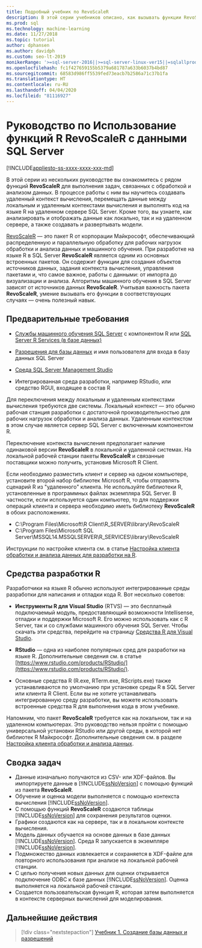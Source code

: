 ```yaml
---
title: Подробный учебник по RevoScaleR
description: В этой серии учебников описано, как вызывать функции RevoScaleR с помощью интеграции службы машинного обучения SQL Server со средой R.
ms.prod: sql
ms.technology: machine-learning
ms.date: 11/27/2018
ms.topic: tutorial
author: dphansen
ms.author: davidph
ms.custom: seo-lt-2019
monikerRange: '>=sql-server-2016||>=sql-server-linux-ver15||=sqlallproducts-allversions'
ms.openlocfilehash: fc1f427659155b5379a681787a633b6037b4bd87
ms.sourcegitcommit: 68583d986ff5539fed73eacb7b2586a71c37b1fa
ms.translationtype: HT
ms.contentlocale: ru-RU
ms.lasthandoff: 04/04/2020
ms.locfileid: "81116927"
---
```

# <a name="tutorial-use-revoscaler-r-functions-with-sql-server-data"></a>Руководство по Использование функций R RevoScaleR с данными SQL Server
[!INCLUDE[appliesto-ss-xxxx-xxxx-xxx-md](../../includes/appliesto-ss-xxxx-xxxx-xxx-md.md)]

В этой серии из нескольких  руководстве вы ознакомитесь с рядом функций **RevoScaleR** для выполнения задач, связанных с обработкой и анализом данных. В процессе работы с ним вы научитесь создавать удаленный контекст вычисления, перемещать данные между локальным и удаленным контекстами вычисления и выполнять код на языке R на удаленном сервере SQL Server. Кроме того, вы узнаете, как анализировать и отображать данные как локально, так и на удаленном сервере, а также создавать и развертывать модели.

[RevoScaleR](https://docs.microsoft.com/machine-learning-server/r-reference/revoscaler/revoscaler) — это пакет R от корпорации Майкрософт, обеспечивающий распределенную и параллельную обработку для рабочих нагрузок обработки и анализа данных и машинного обучения. При разработке на языке R в SQL Server **RevoScaleR** является одним из основных встроенных пакетов. Он содержит функции для создания объектов источников данных, задания контекста вычисления, управления пакетами и, что самое важное, работы с данными: от импорта до визуализации и анализа. Алгоритмы машинного обучения в SQL Server зависят от источников данных **RevoScaleR**. Учитывая важность пакета **RevoScaleR**, умение вызывать его функции в соответствующих случаях — очень полезный навык. 

## <a name="prerequisites"></a>Предварительные требования

+ [Службы машинного обучения SQL Server](../install/sql-machine-learning-services-windows-install.md) с компонентом R или [SQL Server R Services (в базе данных)](../install/sql-r-services-windows-install.md)
  
+ [Разрешения для базы данных](../security/user-permission.md) и имя пользователя для входа в базу данных SQL Server

+ [Среда SQL Server Management Studio](https://docs.microsoft.com/sql/ssms/download-sql-server-management-studio-ssms)

+ Интегрированная среда разработки, например RStudio, или средство RGUI, входящее в состав R

Для переключения между локальным и удаленным контекстами вычисления требуются две системы. Локальный контекст — это обычно рабочая станция разработки с достаточной производительностью для рабочих нагрузок обработки и анализа данных. Удаленным контекстом в этом случае является сервер SQL Server с включенным компонентом R. 

Переключение контекста вычисления предполагает наличие одинаковой версии **RevoScaleR** в локальной и удаленной системах. На локальной рабочей станции пакеты **RevoScaleR** и связанные поставщики можно получить, установив Microsoft R Client.

Если необходимо разместить клиент и сервер на одном компьютере, установите второй набор библиотек Microsoft R, чтобы отправлять сценарий R из "удаленного" клиента. Не используйте библиотеки R, установленные в программных файлах экземпляра SQL Server. В частности, если используется один компьютер, то для поддержки операций клиента и сервера необходимо иметь библиотеку **RevoScaleR** в обоих расположениях.

+ C:\Program Files\Microsoft\R Client\R_SERVER\library\RevoScaleR 
+ C:\Program Files\Microsoft SQL Server\MSSQL14.MSSQLSERVER\R_SERVICES\library\RevoScaleR

Инструкции по настройке клиента см. в статье [Настройка клиента обработки и анализа данных для разработки на R](../r/set-up-a-data-science-client.md).


## <a name="r-development-tools"></a>Средства разработки R

Разработчики на языке R обычно используют интегрированные среды разработки для написания и отладки кода R. Вот несколько советов:

- **Инструменты R для Visual Studio** (RTVS) — это бесплатный подключаемый модуль, предоставляющий возможности Intellisense, отладки и поддержки Microsoft R. Его можно использовать как с R Server, так и со службами машинного обучения SQL Server. Чтобы скачать эти средства, перейдите на страницу [Средства R для Visual Studio](https://marketplace.visualstudio.com/items?itemName=MikhailArkhipov007.RTVS2019).

- **RStudio** — одна из наиболее популярных сред для разработки на языке R. Дополнительные сведения см. в статье [https://www.rstudio.com/products/RStudio/](https://www.rstudio.com/products/RStudio/).

- Основные средства R (R.exe, RTerm.exe, RScripts.exe) также устанавливаются по умолчанию при установке среды R в SQL Server или клиента R Client. Если вы не хотите устанавливать интегрированную среду разработки, вы можете использовать встроенные средства R для выполнения кода в этом учебнике.

Напомним, что пакет **RevoScaleR** требуется как на локальном, так и на удаленном компьютерах. Это руководство нельзя пройти с помощью универсальной установки RStudio или другой среды, в которой нет библиотек R Майкрософт. Дополнительные сведения см. в разделе [Настройка клиента обработки и анализа данных](../r/set-up-a-data-science-client.md).

## <a name="summary-of-tasks"></a>Сводка задач

+ Данные изначально получаются из CSV- или XDF-файлов. Вы импортируете данные в [!INCLUDE[ssNoVersion](../../includes/ssnoversion-md.md)] с помощью функций из пакета **RevoScaleR**.
+ Обучение и оценка модели выполняется с помощью контекста вычисления [!INCLUDE[ssNoVersion](../../includes/ssnoversion-md.md)]. 
+ С помощью функций **RevoScaleR** создаются таблицы [!INCLUDE[ssNoVersion](../../includes/ssnoversion-md.md)] для сохранения результатов оценки.
+ Графики создаются как на сервере, так и в локальном контексте вычисления.
+ Модель данных обучается на основе данных в базе данных [!INCLUDE[ssNoVersion](../../includes/ssnoversion-md.md)]. Среда R запускается в экземпляре [!INCLUDE[ssNoVersion](../../includes/ssnoversion-md.md)].
+ Подмножество данных извлекается и сохраняется в XDF-файле для повторного использования при анализе на локальной рабочей станции.
+ С целью получения новых данных для оценки открывается подключение ODBC к базе данных [!INCLUDE[ssNoVersion](../../includes/ssnoversion-md.md)]. Оценка выполняется на локальной рабочей станции.
+ Создается пользовательская функция R, которая затем выполняется в контексте серверных вычислений для моделирования.

## <a name="next-steps"></a>Дальнейшие действия

> [!div class="nextstepaction"]
> [Учебник 1. Создание базы данных и разрешений](deepdive-work-with-sql-server-data-using-r.md)